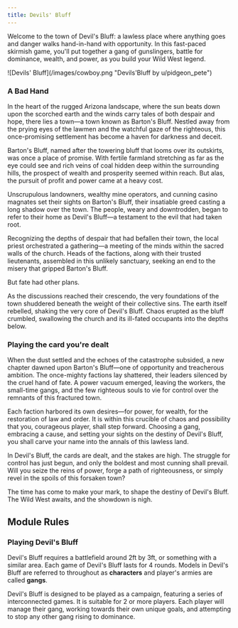 ```yaml
---
title: Devils' Bluff
---
```


Welcome to the town of Devil's Bluff: a lawless place where anything goes and danger walks hand-in-hand with opportunity. In this fast-paced skirmish game, you'll put together a gang of gunslingers, battle for dominance, wealth, and power, as you build your Wild West legend.

<span class="image main">
![Devils' Bluff](/images/cowboy.png "Devils'Bluff by u/pidgeon_pete")
</span>

### A Bad Hand

In the heart of the rugged Arizona landscape, where the sun beats down upon the scorched earth and the winds carry tales of both despair and hope, there lies a town—a town known as Barton's Bluff. Nestled away from the prying eyes of the lawmen and the watchful gaze of the righteous, this once-promising settlement has become a haven for darkness and deceit.

Barton's Bluff, named after the towering bluff that looms over its outskirts, was once a place of promise. With fertile farmland stretching as far as the eye could see and rich veins of coal hidden deep within the surrounding hills, the prospect of wealth and prosperity seemed within reach. But alas, the pursuit of profit and power came at a heavy cost.

Unscrupulous landowners, wealthy mine operators, and cunning casino magnates set their sights on Barton's Bluff, their insatiable greed casting a long shadow over the town. The people, weary and downtrodden, began to refer to their home as Devil's Bluff—a testament to the evil that had taken root.

Recognizing the depths of despair that had befallen their town, the local priest orchestrated a gathering—a meeting of the minds within the sacred walls of the church. Heads of the factions, along with their trusted lieutenants, assembled in this unlikely sanctuary, seeking an end to the misery that gripped Barton's Bluff.

But fate had other plans.

As the discussions reached their crescendo, the very foundations of the town shuddered beneath the weight of their collective sins. The earth itself rebelled, shaking the very core of Devil's Bluff. Chaos erupted as the bluff crumbled, swallowing the church and its ill-fated occupants into the depths below.

### Playing the card you're dealt

When the dust settled and the echoes of the catastrophe subsided, a new chapter dawned upon Barton's Bluff—one of opportunity and treacherous ambition. The once-mighty factions lay shattered, their leaders silenced by the cruel hand of fate. A power vacuum emerged, leaving the workers, the small-time gangs, and the few righteous souls to vie for control over the remnants of this fractured town.

Each faction harbored its own desires—for power, for wealth, for the restoration of law and order. It is within this crucible of chaos and possibility that you, courageous player, shall step forward. Choosing a gang, embracing a cause, and setting your sights on the destiny of Devil's Bluff, you shall carve your name into the annals of this lawless land.

In Devil's Bluff, the cards are dealt, and the stakes are high. The struggle for control has just begun, and only the boldest and most cunning shall prevail. Will you seize the reins of power, forge a path of righteousness, or simply revel in the spoils of this forsaken town?

The time has come to make your mark, to shape the destiny of Devil's Bluff. The Wild West awaits, and the showdown is nigh.

## Module Rules

### Playing Devil's Bluff

Devil's Bluff requires a battlefield around 2ft by 3ft, or something with a similar area. Each game of Devil's Bluff lasts for 4 rounds. Models in Devil's Bluff are referred to throughout as **characters** and player's armies are called **gangs**.

Devil's Bluff is designed to be played as a campaign, featuring a series of interconnected games. It is suitable for 2 or more players. Each player will manage their gang, working towards their own unique goals, and attempting to stop any other gang rising to dominance. 

